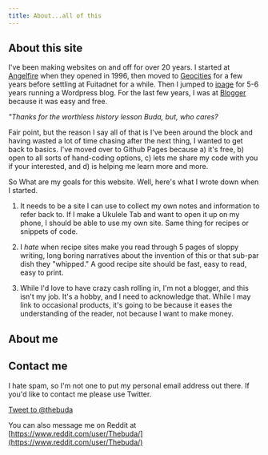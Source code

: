 ```yaml
---
title: About...all of this
---
```


## About this site

I've been making websites on and off for over 20 years.  I started at [Angelfire](https://en.wikipedia.org/wiki/Angelfire) when they opened in 1996, then moved to [Geocities](https://en.wikipedia.org/wiki/Yahoo!_GeoCities) for a few years before settling at Fuitadnet for a while.  Then I jumped to [ipage](https://en.wikipedia.org/wiki/IPage) for 5-6 years running a Wordpress blog. For the last few years, I was at [Blogger](https://en.wikipedia.org/wiki/Blogger_(service)) because it was easy and free. 

*"Thanks for the worthless history lesson Buda, but, who cares?*

Fair point, but the reason I say all of that is I've been around the block and having wasted a lot of time chasing after the next thing, I wanted to get back to basics.  I've moved over to Github Pages because a) it's free, b) open to all sorts of hand-coding options, c) lets me share my code with you if your interested, and d) is helping me learn more and more.

So What are my goals for this website.  Well, here's what I wrote down when I started.

1) It needs to be a site I can use to collect my own notes and information to refer back to.  If I make a Ukulele Tab and want to open it up on my phone, I should be able to use my own site.  Same thing for recipes or snippets of code.

2) I *hate* when recipe sites make you read through 5 pages of sloppy writing, long boring narratives about the invention of this or that sub-par dish they "whipped."  A good recipe site should be fast, easy to read, easy to print.

3) While I'd love to have crazy cash rolling in, I'm not a blogger, and this isn't my job.  It's a hobby, and I need to acknowledge that. While I may link to occasional products, it's going to be because it eases the understanding of the reader, not because I want to make money.

## About me

## Contact me

I hate spam, so I'm not one to put my personal email address out there.  If you'd like to contact me please use Twitter.

<a href="https://twitter.com/intent/tweet?screen_name=thebuda&ref_src=twsrc%5Etfw" class="twitter-mention-button" data-show-count="false">Tweet to @thebuda</a><script async src="https://platform.twitter.com/widgets.js" charset="utf-8"></script>

You can also message me on Reddit at [https://www.reddit.com/user/Thebuda/](https://www.reddit.com/user/Thebuda/)